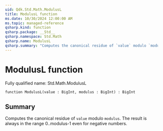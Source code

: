 ```yaml
---
uid: Qdk.Std.Math.ModulusL
title: ModulusL function
ms.date: 10/30/2024 12:00:00 AM
ms.topic: managed-reference
qsharp.kind: function
qsharp.package: __Std__
qsharp.namespace: Std.Math
qsharp.name: ModulusL
qsharp.summary: "Computes the canonical residue of `value` modulo `modulus`. The result is always in the range 0..modulus-1 even for negative numbers."
---
```


# ModulusL function

Fully qualified name: Std.Math.ModulusL

```qsharp
function ModulusL(value : BigInt, modulus : BigInt) : BigInt
```

## Summary
Computes the canonical residue of `value` modulo `modulus`.
The result is always in the range 0..modulus-1 even for negative numbers.
